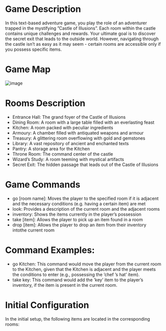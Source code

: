 # Game Description

In this text-based adventure game, you play the role of an adventurer trapped in the mystifying ”Castle of Illusions”. Each room within the castle contains unique challenges and rewards. Your ultimate goal is to discover the secret exit that leads to the outside world. However, navigating through the castle isn’t as easy as it may seem - certain rooms are accessible only if you possess specific items.

# Game Map
![image](https://github.com/oanamaria10/Text-Based-Adventure-Game/assets/116117096/ae8bb022-335e-44da-b6b1-96332e36726c)

# Rooms Description
- Entrance Hall: The grand foyer of the Castle of Illusions
- Dining Room: A room with a large table filled with an everlasting feast
- Kitchen: A room packed with peculiar ingredients
- Armoury: A chamber filled with antiquated weapons and armour
- Treasury: A glittering room overflowing with gold and gemstones
- Library: A vast repository of ancient and enchanted texts
- Pantry: A storage area for the Kitchen
- Throne Room: The command center of the castle
- Wizard’s Study: A room teeming with mystical artifacts
- Secret Exit: The hidden passage that leads out of the Castle of Illusions

# Game Commands
- go [room name]: Moves the player to the specified room if it is adjacent and the necessary conditions (e.g. having a certain item) are met
- look: Provides a description of the current room and the adjacent rooms
- inventory: Shows the items currently in the player’s possession
- take [item]: Allows the player to pick up an item found in a room
- drop [item]: Allows the player to drop an item from their inventory intothe current room

# Command Examples:
- go Kitchen: This command would move the player from the current room to the Kitchen, given that the Kitchen is adjacent and the player meets the conditions to enter (e.g., possessing the ’chef ’s hat’ item).
- take key: This command would add the ’key’ item to the player’s inventory, if the item is present in the current room.

# Initial Configuration
In the initial setup, the following items are located in the corresponding rooms:


  



